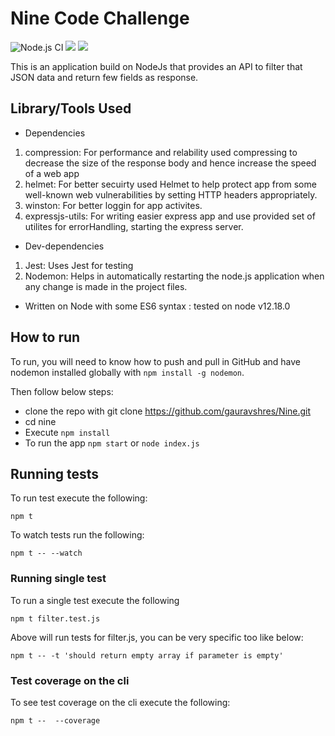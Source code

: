 # Nine Code Challenge

![Node.js CI](https://github.com/gauravshres/NineAPI/workflows/Node.js%20CI/badge.svg)
<a href="https://codeclimate.com/github/gauravshres/NineAPI/test_coverage"><img src="https://api.codeclimate.com/v1/badges/eff1539c18ee45de6b6e/test_coverage" /></a>
<a href="https://codeclimate.com/github/gauravshres/NineAPI/maintainability"><img src="https://api.codeclimate.com/v1/badges/eff1539c18ee45de6b6e/maintainability" /></a>

This is an application build on NodeJs that provides an API to filter that JSON data and return few fields as response.

## Library/Tools Used

- Dependencies

1. compression: For performance and relability used compressing to decrease the size of the response body and hence increase the speed of a web app
2. helmet: For better secuirty used Helmet to help protect app from some well-known web vulnerabilities by setting HTTP headers appropriately.
3. winston: For better loggin for app activites.
4. expressjs-utils: For writing easier express app and use provided set of utilites for errorHandling, starting the express server.

- Dev-dependencies

1. Jest: Uses Jest for testing
2. Nodemon: Helps in automatically restarting the node.js application when any change is made in the project files.

- Written on Node with some ES6 syntax : tested on node v12.18.0

## How to run

To run, you will need to know how to push and pull in GitHub and have nodemon installed globally with `npm install -g nodemon`.

Then follow below steps:

- clone the repo with git clone https://github.com/gauravshres/Nine.git
- cd nine
- Execute `npm install`
- To run the app `npm start` or `node index.js`

## Running tests

To run test execute the following:

```
npm t
```

To watch tests run the following:

```
npm t -- --watch
```

### Running single test

To run a single test execute the following

```
npm t filter.test.js
```

Above will run tests for filter.js, you can be very specific too like below:

```
npm t -- -t 'should return empty array if parameter is empty'
```

### Test coverage on the cli

To see test coverage on the cli execute the following:

```
npm t --  --coverage
```
